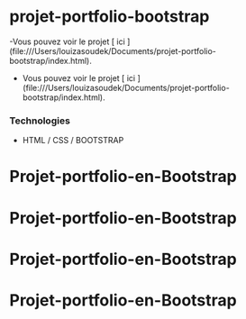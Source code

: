 # projet-portfolio-bootstrap



-Vous pouvez voir le projet [ ici ] (file:///Users/louizasoudek/Documents/projet-portfolio-bootstrap/index.html).
+ Vous pouvez voir le projet [ ici ] (file:///Users/louizasoudek/Documents/projet-portfolio-bootstrap/index.html).

 ### Technologies
 * HTML / CSS / BOOTSTRAP
# Projet-portfolio-en-Bootstrap
# Projet-portfolio-en-Bootstrap
# Projet-portfolio-en-Bootstrap
# Projet-portfolio-en-Bootstrap
